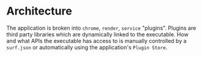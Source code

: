 # Architecture

The application is broken into `chrome`, `render`, `service` "plugins". Plugins are third party libraries which are dynamically linked to the executable. How and what APIs the executable has access to is manually controlled by a `surf.json` or automatically using the application's `Plugin Store`.